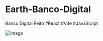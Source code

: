 # Earth-Banco-Digital
Banco Digital Feito
 #React
 #Vite
 #JavaScript
 
![image](https://user-images.githubusercontent.com/102733869/202468124-026c2563-0fd2-4d86-a8fd-f685a81bc64a.png)


